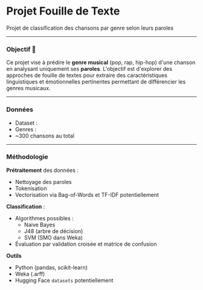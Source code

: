 # Projet Fouille de Texte
Projet de classification des chansons par genre selon leurs paroles

---
### Objectif 🎯

Ce projet vise à prédire le **genre musical** (pop, rap, hip-hop) d'une chanson en analysant uniquement ses **paroles**. L'objectif est d'explorer des approches de fouille de textes pour extraire des caractéristiques linguistiques et émotionnelles pertinentes permettant de différencier les genres musicaux.

---
### Données 

- Dataset : 
- Genres :
- ~300 chansons au total

---

### Méthodologie

**Prétraitement** des données :
   - Nettoyage des paroles
   - Tokenisation
   - Vectorisation via Bag-of-Words et TF-IDF potentiellement
  
**Classification** :
   - Algorithmes possibles :
     - Naive Bayes
     - J48 (arbre de décision)
     - SVM (SMO dans Weka)
   - Évaluation par validation croisée et matrice de confusion 

**Outils**
- Python (pandas, scikit-learn)
- Weka (.arff)
- Hugging Face `datasets` potentiellement

